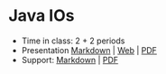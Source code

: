 # Java IOs

- Time in class: 2 + 2 periods
- Presentation [Markdown](./PRESENTATION.md) |
  [Web](https://heig-vd-dai-course.github.io/heig-vd-dai-course/05-java-ios/) |
  [PDF](https://heig-vd-dai-course.github.io/heig-vd-dai-course/05-java-ios/05-java-ios-presentation.pdf)<!-- | [Video (in French)]() -->
- Support: [Markdown](./SUPPORT.md) |
  [PDF](https://heig-vd-dai-course.github.io/heig-vd-dai-course/05-java-ios/05-java-ios-support.pdf)

